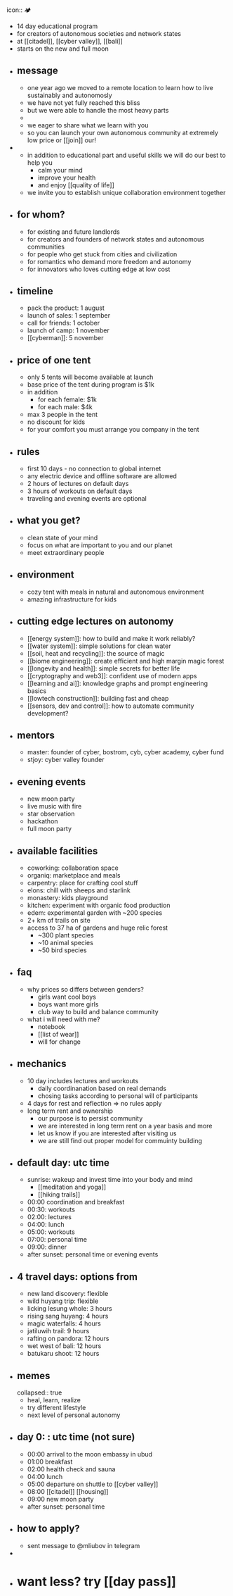 icon:: 🏕️

- 14 day educational program
- for creators of autonomous societies and network states
- at [[citadel]], [[cyber valley]], [[bali]]
- starts on the new and full moon
- ## message
	- one year ago we moved to a remote location to learn how to live sustainably and autonomosly
	- we have not yet fully reached this bliss
	- but we were able to handle the most heavy parts
	-
	- we eager to share what we learn with you
	- so you can launch your own autonomous community at extremely low price or [[join]] our!
-
	- in addition to educational part and useful skills we will do our best to help you
		- calm your mind
		- improve your health
		- and enjoy [[quality of life]]
	- we invite you to establish unique collaboration environment together
- ## for whom?
	- for existing and future landlords
	- for creators and founders of network states and autonomous communities
	- for people who get stuck from cities and civilization
	- for romantics who demand more freedom and autonomy
	- for innovators who loves cutting edge at low cost
- ## timeline
	- pack the product: 1 august
	- launch of sales: 1 september
	- call for friends: 1 october
	- launch of camp: 1 november
	- [[cyberman]]: 5 november
- ## price of one tent
	- only 5 tents will become available at launch
	- base price of the tent during program is $1k
	- in addition
		- for each female: $1k
		- for each male: $4k
	- max 3 people in the tent
	- no discount for kids
	- for your comfort you must arrange you company in the tent
- ## rules
	- first 10 days - no connection to global internet
	- any electric device and offline software are allowed
	- 2 hours of lectures on default days
	- 3 hours of workouts on default days
	- traveling and evening events are optional
- ## what you get?
	- clean state of your mind
	- focus on what are important to you and our planet
	- meet extraordinary people
- ## environment
	- cozy tent with meals in natural and autonomous environment
	- amazing infrastructure for kids
- ## cutting edge lectures on autonomy
	- [[energy system]]: how to build and make it work reliably?
	- [[water system]]: simple solutions for clean water
	- [[soil, heat and recycling]]: the source of magic
	- [[biome engineering]]: create efficient and high margin magic forest
	- [[longevity and health]]: simple secrets for better life
	- [[cryptography and web3]]: confident use of modern apps
	- [[learning and ai]]: knowledge graphs and prompt engineering basics
	- [[lowtech construction]]: building fast and cheap
	- [[sensors, dev and control]]: how to automate community development?
- ## mentors
	- master: founder of cyber, bostrom, cyb, cyber academy, cyber fund
	- stjoy: cyber valley founder
- ## evening events
	- new moon party
	- live music with fire
	- star observation
	- hackathon
	- full moon party
- ## available facilities
	- coworking: collaboration space
	- organiq: marketplace and meals
	- carpentry: place for crafting cool stuff
	- elons: chill with sheeps and starlink
	- monastery: kids playground
	- kitchen: experiment with organic food production
	- edem: experimental garden with ~200 species
	- 2+ km of trails on site
	- access to 37 ha of gardens and huge relic forest
		- ~300 plant species
		- ~10 animal species
		- ~50 bird species
- ## faq
	- why prices so differs between genders?
		- girls want cool boys
		- boys want more girls
		- club way to build and balance community
	- what i will need with me?
		- notebook
		- [[list of wear]]
		- will for change
- ## mechanics
	- 10 day includes lectures and workouts
		- daily coordinanation based on real demands
		- chosing tasks according to personal will of participants
	- 4 days for rest and reflection => no rules apply
	- long term rent and ownership
		- our purpose is to persist community
		- we are interested in long term rent on a year basis and more
		- let us know if you are interested after visiting us
		- we are still find out proper model for commuinty building
- ## default day: utc time
	- sunrise: wakeup and invest time into your body and mind
		- [[meditation and yoga]]
		- [[hiking trails]]
	- 00:00 coordination and breakfast
	- 00:30: workouts
	- 02:00: lectures
	- 04:00: lunch
	- 05:00: workouts
	- 07:00: personal time
	- 09:00: dinner
	- after sunset: personal time or evening events
- ## 4 travel days: options from
	- new land discovery: flexible
	- wild huyang trip: flexible
	- licking lesung whole: 3 hours
	- rising sang huyang: 4 hours
	- magic waterfalls: 4 hours
	- jatiluwih trail: 9 hours
	- rafting on pandora: 12 hours
	- wet west of bali: 12 hours
	- batukaru shoot: 12 hours
- ## memes
  collapsed:: true
	- heal, learn, realize
	- try different lifestyle
	- next level of personal autonomy
- ## day 0: : utc time (not sure)
	- 00:00 arrival to the moon embassy in ubud
	- 01:00 breakfast
	- 02:00 health check and sauna
	- 04:00 lunch
	- 05:00 departure on shuttle to [[cyber valley]]
	- 08:00 [[citadel]] [[housing]]
	- 09:00 new moon party
	- after sunset: personal time
- ## how to apply?
	- sent message to @mliubov in telegram
-
- # want less? try [[day pass]]